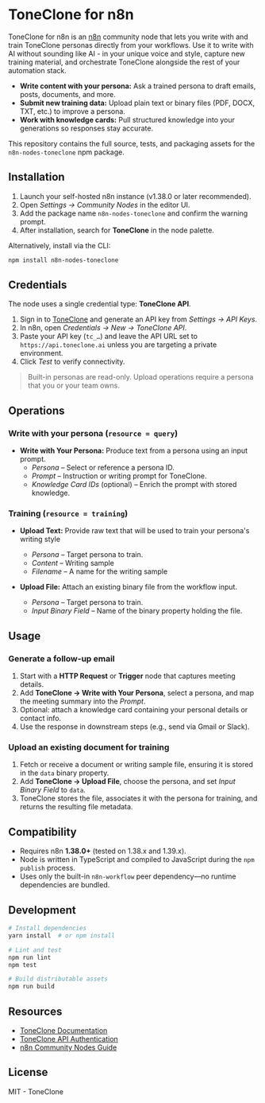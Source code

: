 # ToneClone for n8n

ToneClone for n8n is an [n8n](https://n8n.io/) community node that lets you write with and train ToneClone personas directly from your workflows. Use it to write with AI without sounding like AI - in your unique voice and style, capture new training material, and orchestrate ToneClone alongside the rest of your automation stack.

- **Write content with your persona:** Ask a trained persona to draft emails, posts, documents, and more.
- **Submit new training data:** Upload plain text or binary files (PDF, DOCX, TXT, etc.) to improve a persona.
- **Work with knowledge cards:** Pull structured knowledge into your generations so responses stay accurate.

This repository contains the full source, tests, and packaging assets for the `n8n-nodes-toneclone` npm package.

## Installation

1. Launch your self-hosted n8n instance (v1.38.0 or later recommended).
2. Open *Settings → Community Nodes* in the editor UI.
3. Add the package name `n8n-nodes-toneclone` and confirm the warning prompt.
4. After installation, search for **ToneClone** in the node palette.

Alternatively, install via the CLI:

```bash
npm install n8n-nodes-toneclone
```

## Credentials

The node uses a single credential type: **ToneClone API**.

1. Sign in to [ToneClone](https://app.toneclone.ai/api-keys) and generate an API key from *Settings → API Keys*.
2. In n8n, open *Credentials → New → ToneClone API*.
3. Paste your API key (`tc_…`) and leave the API URL set to `https://api.toneclone.ai` unless you are targeting a private environment.
4. Click *Test* to verify connectivity.

> Built-in personas are read-only. Upload operations require a persona that you or your team owns.

## Operations

### Write with your persona (`resource = query`)

- **Write with Your Persona:** Produce text from a persona using an input prompt.
  - *Persona* – Select or reference a persona ID.
  - *Prompt* – Instruction or writing prompt for ToneClone.
  - *Knowledge Card IDs* (optional) – Enrich the prompt with stored knowledge.

### Training (`resource = training`)

- **Upload Text:** Provide raw text that will be used to train your persona's writing style
  - *Persona* – Target persona to train.
  - *Content* – Writing sample
  - *Filename* – A name for the writing sample

- **Upload File:** Attach an existing binary file from the workflow input.
  - *Persona* – Target persona to train.
  - *Input Binary Field* – Name of the binary property holding the file.

## Usage

### Generate a follow-up email

1. Start with a **HTTP Request** or **Trigger** node that captures meeting details.
2. Add **ToneClone → Write with Your Persona**, select a persona, and map the meeting summary into the *Prompt*.
3. Optional: attach a knowledge card containing your personal details or contact info.
4. Use the response in downstream steps (e.g., send via Gmail or Slack).

### Upload an existing document for training

1. Fetch or receive a document or writing sample file, ensuring it is stored in the `data` binary property.
2. Add **ToneClone → Upload File**, choose the persona, and set *Input Binary Field* to `data`.
3. ToneClone stores the file, associates it with the persona for training, and returns the resulting file metadata.

## Compatibility

- Requires n8n **1.38.0+** (tested on 1.38.x and 1.39.x).
- Node is written in TypeScript and compiled to JavaScript during the `npm publish` process.
- Uses only the built-in `n8n-workflow` peer dependency—no runtime dependencies are bundled.

## Development

```bash
# Install dependencies
yarn install  # or npm install

# Lint and test
npm run lint
npm test

# Build distributable assets
npm run build
```

## Resources

- [ToneClone Documentation](https://toneclone.ai/n8n)
- [ToneClone API Authentication](https://toneclone.ai/api)
- [n8n Community Nodes Guide](https://docs.n8n.io/integrations/#community-nodes)

## License

MIT - ToneClone
